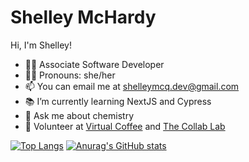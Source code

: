 # Shelley McHardy

Hi, I'm Shelley! 

- 👷‍♀️ Associate Software Developer
- 👩‍🦰 Pronouns: she/her
- 📫 You can email me at shelleymcq.dev@gmail.com
- 📚 I’m currently learning NextJS and Cypress
- 🧪 Ask me about chemistry
- 🙋 Volunteer at [Virtual Coffee](https://virtualcoffee.io) and [The Collab Lab](https://the-collab-lab.codes)


[![Top Langs](https://github-readme-stats.vercel.app/api/top-langs/?username=shelleymcq)](https://github.com/anuraghazra/github-readme-stats)
[![Anurag's GitHub stats](https://github-readme-stats.vercel.app/api?username=shelleymcq)](https://github.com/anuraghazra/github-readme-stats)



